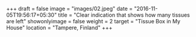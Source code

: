 +++
draft = false
image = "images/02.jpeg"
date = "2016-11-05T19:56:17+05:30"
title = "Clear indication that shows how many tissues are left"
showonlyimage = false
weight = 2
target = "Tissue Box in My House"
location = "Tampere, Finland"
+++
